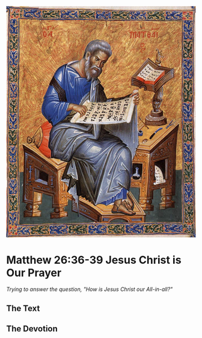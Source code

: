 <img class="intro-right" src="art-matthew.jpg">

# Matthew 26:36-39 Jesus Christ is Our Prayer

*Trying to answer the question, "How is Jesus Christ our All-in-all?"*

## The Text

## The Devotion
